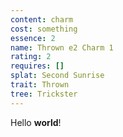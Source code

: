 ```yaml
---
content: charm
cost: something
essence: 2
name: Thrown e2 Charm 1
rating: 2
requires: []
splat: Second Sunrise
trait: Thrown
tree: Trickster
---
```


Hello **world**!
